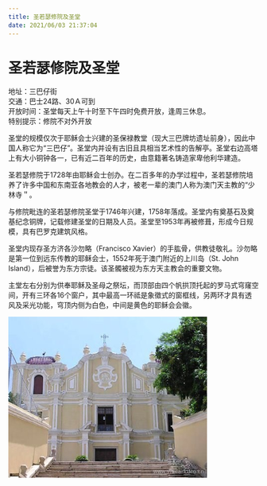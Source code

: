 ```yaml
---
title: 圣若瑟修院及圣堂  
date: 2021/06/03 21:37:04  
---
```

  
# 圣若瑟修院及圣堂  
地址：三巴仔街  
交通：巴士24路、30Ａ可到  
开放时间：圣堂每天上午十时至下午四时免费开放，逢周三休息。  
特别提示：修院不对外开放  
  
圣堂的规模仅次于耶稣会士兴建的圣保禄教堂（现大三巴牌坊遗址前身），因此中国人称它为“三巴仔”。圣堂内并设有古旧且具相当艺术性的告解亭。圣堂右边高塔上有大小铜钟各一，已有近二百年的历史，由意籍著名铸造家卑他利华建造。  
  
圣若瑟修院于1728年由耶稣会士创办。在二百多年的办学过程中，圣若瑟修院培养了许多中国和东南亚各地教会的人才，被老一辈的澳门人称为澳门天主教的“少林寺＂。  
  
与修院毗连的圣若瑟修院圣堂于1746年兴建，1758年落成。圣堂内有奠基石及奠基纪念铜牌，记载修建圣堂的日期及人员。圣堂至1953年再被修葺，形成今日规模，具有巴罗克建筑风格。  
  
圣堂内现存圣方济各沙勿略（Francisco Xavier）的手肱骨，供教徒敬礼。沙勿略是第一位到远东传教的耶稣会士，1552年死于澳门附近的上川岛（St. John Island），后被誉为东方宗徒。该圣髑被视为东方天主教会的重要文物。  
  
主堂左右分别为供奉耶稣及圣母之祭坛，而顶部由四个帆拱顶托起的罗马式穹窿空间，开有三环各16个窗户，其中最高一环祗是象徵式的窗框线，另两环才具有透风及采光功能，穹顶内侧为白色，中间是黄色的耶稣会会徽。  
  
![](https://raw.githubusercontent.com/szqq0512/Pic/main/img/202201212113382.png)  
